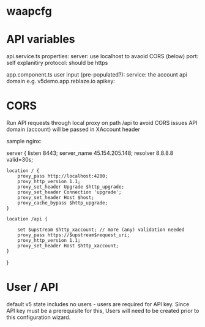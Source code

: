 # waapcfg

# API variables

api.service.ts properties:
server: use localhost to avaoid CORS (below)
port: self explanitiry
protocol: should be https

app.component.ts user input (pre-populated?):
service: the account api domain e.g. v5demo.app.reblaze.io
apikey: 

# CORS
Run API requests through local proxy on path /api to avoid CORS issues
API domain (account) will be passed in XAccount header

sample nginx:

server {
    listen 8443;
    server_name 45.154.205.148;
    resolver 8.8.8.8 valid=30s;

    location / {
        proxy_pass http://localhost:4200;
        proxy_http_version 1.1;
        proxy_set_header Upgrade $http_upgrade;
        proxy_set_header Connection 'upgrade';
        proxy_set_header Host $host;
        proxy_cache_bypass $http_upgrade;
    }

    location /api {

        set $upstream $http_xaccount; // more (any) validation needed
        proxy_pass https://$upstream$request_uri;
        proxy_http_version 1.1;
        proxy_set_header Host $http_xaccount;
    }
}

# User / API
default v5 state includes no users - users are required for API key.  Since API key must be a prerequisite for this, Users will need to be created prior to this configuration wizard.


